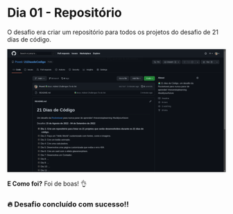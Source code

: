 # Dia 01 - Repositório

O desafio era criar um repositório para todos os projetos do desafio de 21 dias de código.

<div align="center">
  <img src="./repositório.png" alt="Uma imagem mostrando o repositório criado no dia 01"/>
</div>

**E Como foi?** Foi de boas! 👌

### 🔥 Desafio concluído com sucesso!!
